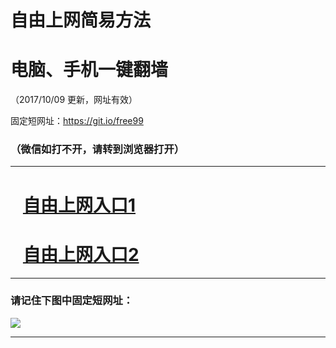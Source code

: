 ﻿# 自由上网简易方法

# 电脑、手机一键翻墙

（2017/10/09 更新，网址有效）

固定短网址：https://git.io/free99

### （微信如打不开，请转到浏览器打开）


***





# &nbsp;&nbsp; <a href="http://ft175991620.fwq-tz-1001.info/fwqtz01.html?t=10090019546 " target="_blank">自由上网入口1</a>
# &nbsp;&nbsp; <a href="http://ft1954424200.fwq-tz-1002.info/fwqtz02.html?t=100900125176 " target="_blank">自由上网入口2</a>
***

### 请记住下图中固定短网址：

<img src="https://s3-us-west-2.amazonaws.com/fwq-1001/yjfq-20170905okok.png" /> 


***

